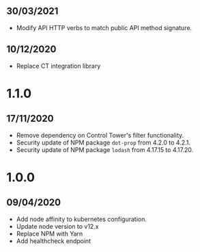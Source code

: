 ## 30/03/2021

- Modify API HTTP verbs to match public API method signature.

## 10/12/2020

- Replace CT integration library

# 1.1.0

## 17/11/2020

- Remove dependency on Control Tower's filter functionality.
- Security update of NPM package `dot-prop` from 4.2.0 to 4.2.1.
- Security update of NPM package `lodash` from 4.17.15 to 4.17.20.

# 1.0.0

## 09/04/2020

- Add node affinity to kubernetes configuration.
- Update node version to v12.x
- Replace NPM with Yarn
- Add healthcheck endpoint
